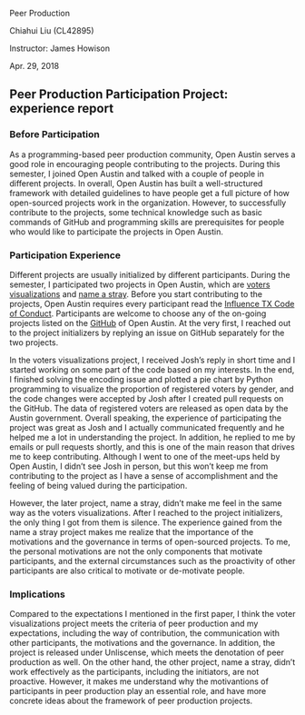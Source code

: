 Peer Production

Chiahui Liu (CL42895)

Instructor: James Howison

Apr. 29, 2018

## Peer Production Participation Project: experience report

### Before Participation
As a programming-based peer production community, Open Austin serves a good role in encouraging people contributing to the projects. During this semester, I joined Open Austin and talked with a couple of people in different projects. In overall, Open Austin has built a well-structured framework with detailed guidelines to have people get a full picture of how open-sourced projects work in the organization. However, to successfully contribute to the projects, some technical knowledge such as basic commands of GitHub and programming skills are prerequisites for people who would like to participate the projects in Open Austin.

### Participation Experience
Different projects are usually initialized by different participants. During the semester, I participated two projects in Open Austin, which are [voters visualizations](https://github.com/Legitblock/voter-visualizations) and [name a stray](https://github.com/open-austin/project-ideas/issues/123). Before you start contributing to the projects, Open Austin requires every participant read the [Influence TX Code of Conduct](https://docs.google.com/document/d/1hZj11BGqwX5IR3EbeIRih1Up5PT_nna3gX8lwXXrDTY/edit). Participants are welcome to choose any of the on-going projects listed on the [GitHub](https://github.com/open-austin) of Open Austin. At the very first, I reached out to the project initializers by replying an issue on GitHub separately for the two projects. 

In the voters visualizations project, I received Josh’s reply in short time and I started working on some part of the code based on my interests. In the end, I finished solving the encoding issue and plotted a pie chart by Python programming to visualize the proportion of registered voters by gender, and the code changes were accepted by Josh after I created pull requests on the GitHub. The data of registered voters are released as open data by the Austin government. Overall speaking, the experience of participating the project was great as Josh and I actually communicated frequently and he helped me a lot in understanding the project. In addition, he replied to me by emails or pull requests shortly, and this is one of the main reason that drives me to keep contributing. Although I went to one of the meet-ups held by Open Austin, I didn’t see Josh in person, but this won’t keep me from contributing to the project as I have a sense of accomplishment and the feeling of being valued during the participation.

However, the later project, name a stray, didn’t make me feel in the same way as the voters visualizations. After I reached to the project initializers, the only thing I got from them is silence. The experience gained from the name a stray project makes me realize that the importance of the motivations and the governance in terms of open-sourced projects. To me, the personal motivations are not the only components that motivate participants, and the external circumstances such as the proactivity of other participants are also critical to motivate or de-motivate people.

### Implications
Compared to the expectations I mentioned in the first paper, I think the voter visualizations project meets the criteria of peer production and my expectations, including the way of contribution, the communication with other participants, the motivations and the governance. In addition, the project is released under Unliscense, which meets the denotation of peer production as well. On the other hand, the other project, name a stray, didn’t work effectively as the participants, including the initiators, are not proactive. However, it makes me understand why the motivantions of participants in peer production play an essential role, and have more concrete ideas about the framework of peer production projects.
